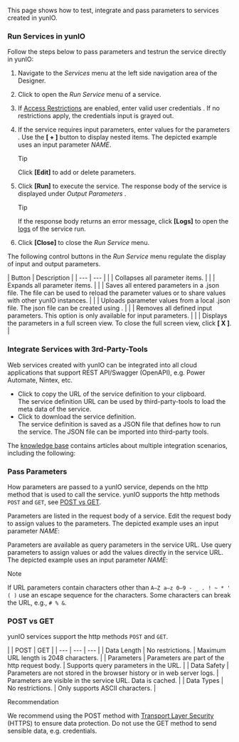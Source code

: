 This page shows how to test, integrate and pass parameters to services created in yunIO.

### Run Services in yunIO

Follow the steps below to pass parameters and testrun the service directly in yunIO:

1. Navigate to the *Services* menu at the left side navigation area of the Designer.

1. Click to open the *Run Service* menu of a service.

1. If [Access Restrictions](../access-restrictions/) are enabled, enter valid user credentials . If no restrictions apply, the credentials input is grayed out.

1. If the service requires input parameters, enter values for the parameters . Use the **[ + ]** button to display nested items. The depicted example uses an input parameter *NAME*.

   Tip

   Click **[Edit]** to add or delete parameters.

1. Click **[Run]** to execute the service. The response body of the service is displayed under *Output Parameters* .

   Tip

   If the response body returns an error message, click **[Logs]** to open the [logs](../logs/) of the service run.

1. Click **[Close]** to close the *Run Service* menu.

The following control buttons in the *Run Service* menu regulate the display of input and output parameters.

| Button | Description | | --- | --- | | | Collapses all parameter items. | | | Expands all parameter items. | | | Saves all entered parameters in a .json file. The file can be used to reload the parameter values or to share values with other yunIO instances. | | | Uploads parameter values from a local .json file. The json file can be created using . | | | Removes all defined input parameters. This option is only available for input parameters. | | | Displays the parameters in a full screen view. To close the full screen view, click **[ X ]**. |

### Integrate Services with 3rd-Party-Tools

Web services created with yunIO can be integrated into all cloud applications that support REST API/Swagger (OpenAPI), e.g. Power Automate, Nintex, etc.

- Click to copy the URL of the service definition to your clipboard.\
  The service definition URL can be used by third-party-tools to load the meta data of the service.
- Click to download the service definition.\
  The service definition is saved as a JSON file that defines how to run the service. The JSON file can be imported into third-party tools.

The [knowledge base](/yunio/knowledge-base/) contains articles about multiple integration scenarios, including the following:

### Pass Parameters

How parameters are passed to a yunIO service, depends on the http method that is used to call the service. yunIO supports the http methods `POST` and `GET`, see [POST vs GET](#post-vs-get).

Parameters are listed in the request body of a service. Edit the request body to assign values to the parameters. The depicted example uses an input parameter *NAME*:

Parameters are available as query parameters in the service URL. Use query parameters to assign values or add the values directly in the service URL. The depicted example uses an input parameter *NAME*:

Note

If URL parameters contain characters other than `A–Z a–z 0–9 - _ . ! ~ * ' ( )` use an escape sequence for the characters. Some characters can break the URL, e.g., `# % &`.

### POST vs GET

yunIO services support the http methods `POST` and `GET`.

| | POST | GET | | --- | --- | --- | | Data Length | No restrictions. | Maximum URL length is 2048 characters. | | Parameters | Parameters are part of the http request body. | Supports query parameters in the URL. | | Data Safety | Parameters are not stored in the browser history or in web server logs. | Parameters are visible in the service URL. Data is cached. | | Data Types | No restrictions. | Only supports ASCII characters. |

Recommendation

We recommend using the POST method with [Transport Layer Security](../server-settings/) (HTTPS) to ensure data protection. Do not use the GET method to send sensible data, e.g. credentials.
